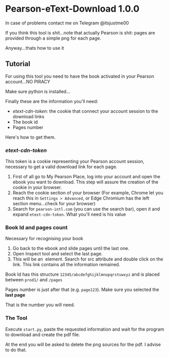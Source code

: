 # Pearson-eText-Download 1.0.0
In case of problems contact me on Telegram @itsjustme00

If you think this tool is shit...note that actually Pearson is shit: pages are provided through a simple png for each page.

Anyway...thats how to use it

## Tutorial
For using this tool you need to have the book activated in your Pearson account...NO PIRACY

Make sure python is installed...

Finally these are the information you'll need:

* _etext-cdn-token_:  the cookie that connect your account session to the download links
* The book id
* Pages number

Here's how to get them.

### _etext-cdn-token_

This token is a cookie representing your Pearson account session, necessary to get a valid download link for each page.

1. First of all go to My Pearson Place, log into your account and open the ebook you want to download. This step will assure the creation of the cookie in your browser.
2. Reach the cookie section of your browser (For example, Chrome let you reach this in `Settings > Advanced`, or Edge Chromium has the left section menu...check for your browser)
3. Search for `pearson-intl.com` (you can use the search bar), open it and expand `etext-cdn-token`. What you'll need is his value

### Book Id and pages count

Necessary for recognising your book

1. Go back to the ebook and slide pages until the last one.
2. Open Inspect tool and select the last page.
3. This will be an <img> element. Search for src attribute and double click on the link. This link contains all the information remained.

Book Id has this structure `12345/abcdefghijklmnopqrstuwxyz` and is placed between `prod1/` and `/pages`

Pages number is just after that (e.g. `page123`). Make sure you selected the **last page**

That is the number you will need.

### The Tool

Execute `start.py`, paste the requested information and wait for the program to download and create the pdf file.

At the end you will be asked to delete the png sources for the pdf. I advise to do that.
